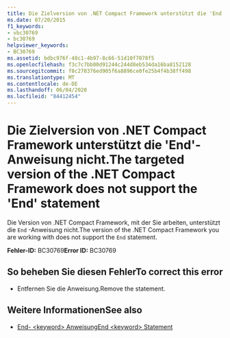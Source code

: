 ```yaml
---
title: Die Zielversion von .NET Compact Framework unterstützt die 'End'-Anweisung nicht.
ms.date: 07/20/2015
f1_keywords:
- vbc30769
- bc30769
helpviewer_keywords:
- BC30769
ms.assetid: bdbc976f-48c1-4b97-8c66-51d10f7078f5
ms.openlocfilehash: f3c7c7bb00d91244c244d8eb534da16ba8152128
ms.sourcegitcommit: f8c270376ed905f6a8896ce0fe25b4f4b38ff498
ms.translationtype: MT
ms.contentlocale: de-DE
ms.lasthandoff: 06/04/2020
ms.locfileid: "84412454"
---
```

# <a name="the-targeted-version-of-the-net-compact-framework-does-not-support-the-end-statement"></a><span data-ttu-id="12f94-102">Die Zielversion von .NET Compact Framework unterstützt die 'End'-Anweisung nicht.</span><span class="sxs-lookup"><span data-stu-id="12f94-102">The targeted version of the .NET Compact Framework does not support the 'End' statement</span></span>
<span data-ttu-id="12f94-103">Die Version von .NET Compact Framework, mit der Sie arbeiten, unterstützt die `End` -Anweisung nicht.</span><span class="sxs-lookup"><span data-stu-id="12f94-103">The version of the .NET Compact Framework you are working with does not support the `End` statement.</span></span>  
  
 <span data-ttu-id="12f94-104">**Fehler-ID:** BC30769</span><span class="sxs-lookup"><span data-stu-id="12f94-104">**Error ID:** BC30769</span></span>  
  
## <a name="to-correct-this-error"></a><span data-ttu-id="12f94-105">So beheben Sie diesen Fehler</span><span class="sxs-lookup"><span data-stu-id="12f94-105">To correct this error</span></span>  
  
- <span data-ttu-id="12f94-106">Entfernen Sie die Anweisung.</span><span class="sxs-lookup"><span data-stu-id="12f94-106">Remove the statement.</span></span>  
  
## <a name="see-also"></a><span data-ttu-id="12f94-107">Weitere Informationen</span><span class="sxs-lookup"><span data-stu-id="12f94-107">See also</span></span>

- [<span data-ttu-id="12f94-108">End- \<keyword> Anweisung</span><span class="sxs-lookup"><span data-stu-id="12f94-108">End \<keyword> Statement</span></span>](../language-reference/statements/end-keyword-statement.md)
